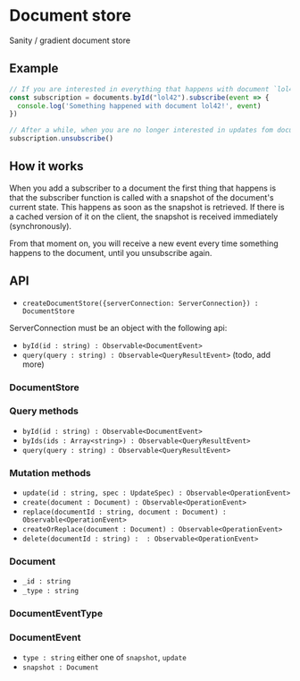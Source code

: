# Document store

Sanity / gradient document store

## Example
```js
// If you are interested in everything that happens with document `lol42`
const subscription = documents.byId("lol42").subscribe(event => {
  console.log('Something happened with document lol42!', event)
})

// After a while, when you are no longer interested in updates fom document `lol42`:
subscription.unsubscribe()
```

## How it works
When you add a subscriber to a document the first thing that happens is that the subscriber function is called with a snapshot of the document's current state. This happens as soon as the snapshot is retrieved. If there is a cached version of it on the client, the snapshot is received immediately (synchronously).

From that moment on, you will receive a new event every time something happens to the document, until you unsubscribe again.

## API

- `createDocumentStore({serverConnection: ServerConnection}) : DocumentStore`

ServerConnection must be an object with the following api:
- `byId(id : string) : Observable<DocumentEvent>`
- `query(query : string) : Observable<QueryResultEvent>`
(todo, add more)

### DocumentStore

### Query methods
- `byId(id : string) : Observable<DocumentEvent>`
- `byIds(ids : Array<string>) : Observable<QueryResultEvent>`
- `query(query : string) : Observable<QueryResultEvent>`

### Mutation methods
- `update(id : string, spec : UpdateSpec) : Observable<OperationEvent>`
- `create(document : Document) : Observable<OperationEvent>`
- `replace(documentId : string, document : Document) : Observable<OperationEvent>`
- `createOrReplace(document : Document) : Observable<OperationEvent>`
- `delete(documentId : string) :  : Observable<OperationEvent>`

### Document
- `_id : string`
- `_type : string`

### DocumentEventType

### DocumentEvent
- `type : string` either one of `snapshot`, `update`
- `snapshot : Document`
